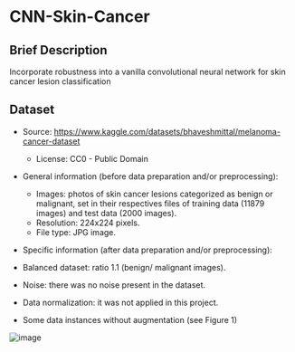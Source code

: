 # CNN-Skin-Cancer

## Brief Description
Incorporate robustness into a vanilla convolutional neural network for skin cancer lesion classification

## Dataset
* Source: https://www.kaggle.com/datasets/bhaveshmittal/melanoma-cancer-dataset
  * License: CC0 - Public Domain
    
* General  information  (before  data  preparation  and/or preprocessing): 
  *  Images: photos of skin cancer lesions categorized as benign or  malignant, set in  their respectives  files of training  data  (11879 images)  and  test  data  (2000 images). 
  * Resolution: 224x224 pixels.
  * File type: JPG image.
    
* Specific information (after data preparation and/or preprocessing):
 * Balanced dataset: ratio 1.1 (benign/ malignant images).
 * Noise: there was no noise present in the dataset.
 * Data normalization: it was not applied in this project.
 * Some data instances without augmentation (see Figure 1)
   
![image](https://github.com/user-attachments/assets/42826b70-9353-41ed-a7b2-e4a19e01ff5a)


